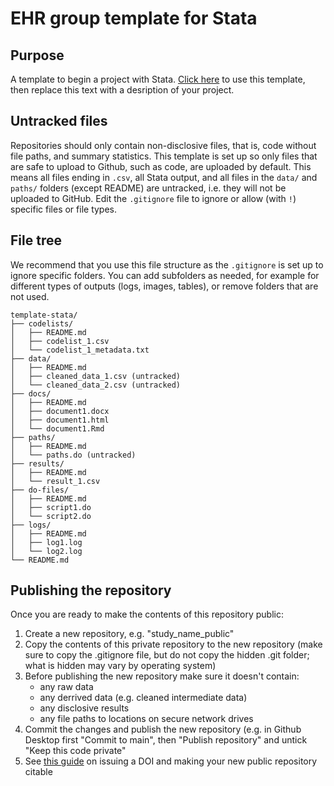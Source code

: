 # EHR group template for Stata

## Purpose

A template to begin a project with Stata. [Click here](https://github.com/ehr-lshtm/template-stata/generate) to use this template, then replace this text with a desription of your project.

## Untracked files
Repositories should only contain non-disclosive files, that is, code without file paths, and summary statistics. This template is set up so only files that are safe to upload to Github, such as code, are uploaded by default. This means all files ending in `.csv`, all Stata output, and all files in the `data/` and `paths/` folders (except README) are untracked, i.e. they will not be uploaded to GitHub. Edit the `.gitignore` file to ignore or allow (with `!`) specific files or file types. 

## File tree
We recommend that you use this file structure as the `.gitignore` is set up to ignore specific folders. You can add subfolders as needed, for example for different types of outputs (logs, images, tables), or remove folders that are not used. 


```
template-stata/
├── codelists/
│   ├── README.md
│   ├── codelist_1.csv
│   └── codelist_1_metadata.txt
├── data/
│   ├── README.md
│   ├── cleaned_data_1.csv (untracked)
│   └── cleaned_data_2.csv (untracked)
├── docs/
│   ├── README.md
│   ├── document1.docx
│   ├── document1.html
│   └── document1.Rmd
├── paths/
│   ├── README.md
│   └── paths.do (untracked)
├── results/
│   ├── README.md
│   └── result_1.csv
├── do-files/
│   ├── README.md
│   ├── script1.do
│   └── script2.do
├── logs/
│   ├── README.md
│   ├── log1.log
│   └── log2.log
└── README.md
```

## Publishing the repository
Once you are ready to make the contents of this repository public:
1. Create a new repository, e.g. "study_name_public"
2. Copy the contents of this private repository to the new repository (make sure to copy the .gitignore file, but do not copy the hidden .git folder; what is hidden may vary by operating system)
3. Before publishing the new repository make sure it doesn't contain:
	* any raw data
	* any derrived data (e.g. cleaned intermediate data)
	* any disclosive results
	* any file paths to locations on secure network drives
4. Commit the changes and publish the new repository (e.g. in Github Desktop first "Commit to main", then "Publish repository" and untick "Keep this code private"
5. See [this guide](https://docs.github.com/en/repositories/archiving-a-github-repository/referencing-and-citing-content) on issuing a DOI and making your new public repository citable 

